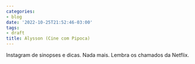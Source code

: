 ```yaml
---
categories:
- blog
date: '2022-10-25T21:52:46-03:00'
tags:
- draft
title: Alysson (Cine com Pipoca)
---
```


Instagram de sinopses e dicas. Nada mais. Lembra os chamados da Netflix.
